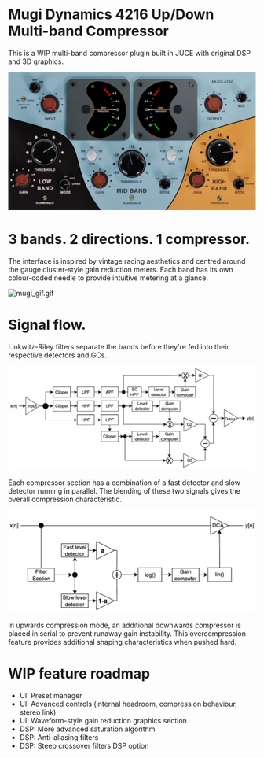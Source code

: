 # Mugi Dynamics 4216 Up/Down Multi-band Compressor

This is a WIP multi-band compressor plugin built in JUCE with original DSP and 3D graphics.

![mugi_ui.png](Misc/mugi_ui.png)

# 3 bands. 2 directions. 1 compressor.

The interface is inspired by vintage racing aesthetics and centred around the gauge cluster-style gain reduction meters. Each band has its own colour-coded needle to provide intuitive metering at a glance.

![mugi_gif.gif](Misc/mugi_gif.gif)

# Signal flow.

Linkwitz-Riley filters separate the bands before they're fed into their respective detectors and GCs.

![signal_flow.png](Misc/signal_flow.png)

Each compressor section has a combination of a fast detector and slow detector running in parallel. The blending of these two signals gives the overall compression characteristic.

![detector_diagram.png](Misc/detector_diagram.png)

In upwards compression mode, an additional downwards compressor is placed in serial to prevent runaway gain instability. This overcompression feature provides additional shaping characteristics when pushed hard.

# WIP feature roadmap

- UI: Preset manager
- UI: Advanced controls (internal headroom, compression behaviour, stereo link)
- UI: Waveform-style gain reduction graphics section
- DSP: More advanced saturation algorithm
- DSP: Anti-aliasing filters
- DSP: Steep crossover filters DSP option
